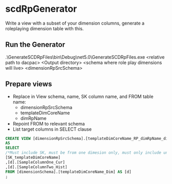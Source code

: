 # scdRpGenerator
Write a view with a subset of your dimension columns, generate a roleplaying dimension table with this.

## Run the Generator
.\GenerateSCDRpFiles\bin\Debug\net5.0\GenerateSCDRpFiles.exe \<relative path to dacpac\> \<Output directory\> \<schema where role play dimensions will live\> \<dimensionRpSrcSchema\>

## Prepare views
- Replace in View schema, name, SK column name, and FROM table name:
  - dimensionRpSrcSchema
  - templateDimCoreName
  - dimRpName
- Repoint FROM to relevant schema
- List target columns in SELECT clause
```SQL
CREATE VIEW [dimensionRpSrcSchema].[templateDimCoreName_RP_dimRpName_dimRpSrc_vw]
AS
SELECT
/*Must include SK, must be from one dimesion only, must only include unmodified columns, must not rename columns.*/
[SK_templateDimCoreName]
,[d].[SampleColumnOne_Cur]
,[d].[SampleColumnTwo_Hist]
FROM [dimensionSchema].[templateDimCoreName_Dim] AS [d]
;
```
